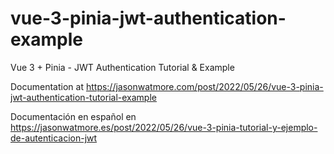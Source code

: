 # vue-3-pinia-jwt-authentication-example

Vue 3 + Pinia - JWT Authentication Tutorial & Example

Documentation at https://jasonwatmore.com/post/2022/05/26/vue-3-pinia-jwt-authentication-tutorial-example

Documentación en español en https://jasonwatmore.es/post/2022/05/26/vue-3-pinia-tutorial-y-ejemplo-de-autenticacion-jwt

